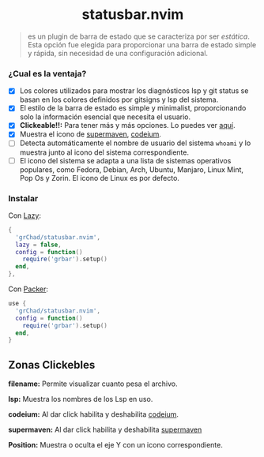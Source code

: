 <h1 align="center">statusbar.nvim</h1>

> es un plugin de barra de estado que se caracteriza por ser _estática_. Esta opción fue elegida para proporcionar una barra de estado simple y rápida, sin necesidad de una configuración adicional.

### ¿Cual es la ventaja?

- [x] Los colores utilizados para mostrar los diagnósticos lsp y git status se basan en los colores definidos por gitsigns y lsp del sistema.
- [x] El estilo de la barra de estado es simple y minimalist, proporcionando solo la información esencial que necesita el usuario.
- [x] **Clickeable!!:** Para tener más y más opciones. Lo puedes ver [aquí](#zonas-clickebles).
- [x] Muestra el icono de [supermaven](https://github.com/supermaven-inc/supermaven-nvim), [codeium](https://github.com/Exafunction/codeium.vim).
- [ ] Detecta automáticamente el nombre de usuario del sistema `whoami` y lo muestra junto al icono del sistema correspondiente.
- [ ] El icono del sistema se adapta a una lista de sistemas operativos populares, como Fedora, Debian, Arch, Ubuntu, Manjaro, Linux Mint, Pop Os y Zorin. El icono de Linux es por defecto.

### Instalar

Con [Lazy](https://github.com/folke/lazy.nvim):

```lua
{
  'grChad/statusbar.nvim',
  lazy = false,
  config = function()
    require('grbar').setup()
  end,
},
```

Con [Packer](https://github.com/wbthomason/packer.nvim):

```lua
use {
  'grChad/statusbar.nvim',
  config = function()
    require('grbar').setup()
  end,
}
```

## Zonas Clickebles

**filename:** Permite visualizar cuanto pesa el archivo.

**lsp:** Muestra los nombres de los Lsp en uso.

**codeium:** Al dar click habilita y deshabilita [codeium](https://github.com/Exafunction/codeium.vim).

**supermaven:** Al dar click habilita y deshabilita [supermaven](https://github.com/supermaven-inc/supermaven-nvim)

**Position:** Muestra o oculta el eje Y con un icono correspondiente.
